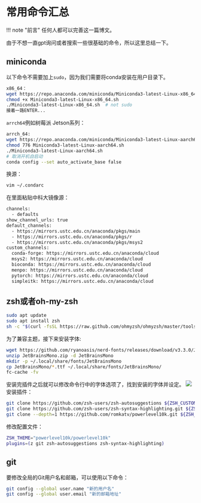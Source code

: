 # 常用命令汇总
!!! note "前言"
    任何人都可以完善这一篇博文。

由于不想一直gpt询问或者搜索一些很基础的命令，所以这里总结一下。

## miniconda
以下命令不需要加上`sudo`，因为我们需要将conda安装在用户目录下。
```bash
x86_64：
wget https://repo.anaconda.com/miniconda/Miniconda3-latest-Linux-x86_64.sh
chmod +x Miniconda3-latest-Linux-x86_64.sh
./Miniconda3-latest-Linux-x86_64.sh  # not sudo
接着一路ENTER...
```

`arrch64`例如树莓派 Jetson系列：

```bash
arrch_64:
wget https://repo.anaconda.com/miniconda/Miniconda3-latest-Linux-aarch64.sh
chmod 776 Miniconda3-latest-Linux-aarch64.sh
./Miniconda3-latest-Linux-aarch64.sh
# 取消开机自启动
conda config --set auto_activate_base false
```

换源：
```bash
vim ~/.condarc
```

在里面粘贴中科大镜像源：
```bash
channels:
  - defaults
show_channel_urls: true
default_channels:
  - https://mirrors.ustc.edu.cn/anaconda/pkgs/main
  - https://mirrors.ustc.edu.cn/anaconda/pkgs/r
  - https://mirrors.ustc.edu.cn/anaconda/pkgs/msys2
custom_channels:
  conda-forge: https://mirrors.ustc.edu.cn/anaconda/cloud
  msys2: https://mirrors.ustc.edu.cn/anaconda/cloud
  bioconda: https://mirrors.ustc.edu.cn/anaconda/cloud
  menpo: https://mirrors.ustc.edu.cn/anaconda/cloud
  pytorch: https://mirrors.ustc.edu.cn/anaconda/cloud
  simpleitk: https://mirrors.ustc.edu.cn/anaconda/cloud
```

## zsh或者oh-my-zsh 
```bash
sudo apt update
sudo apt install zsh
sh -c "$(curl -fsSL https://raw.github.com/ohmyzsh/ohmyzsh/master/tools/install.sh)"
```
为了兼容主题，接下来安装字体:
```zsh
wget https://github.com/ryanoasis/nerd-fonts/releases/download/v3.3.0/JetBrainsMono.zip -O JetBrainsMono.zip
unzip JetBrainsMono.zip -d JetBrainsMono
mkdir -p ~/.local/share/fonts/JetBrainsMono
cp JetBrainsMono/*.ttf ~/.local/share/fonts/JetBrainsMono/
fc-cache -fv
```
安装完插件之后就可以修改命令行中的字体选项了，找到安装的字体并设定。
![](images/image.45hryie6yz.webp)
安装插件：
```zsh
git clone https://github.com/zsh-users/zsh-autosuggestions ${ZSH_CUSTOM:-~/.oh-my-zsh/custom}/plugins/zsh-autosuggestions
git clone https://github.com/zsh-users/zsh-syntax-highlighting.git ${ZSH_CUSTOM:-~/.oh-my-zsh/custom}/plugins/zsh-syntax-highlighting
git clone --depth=1 https://github.com/romkatv/powerlevel10k.git ${ZSH_CUSTOM:-$HOME/.oh-my-zsh/custom}/themes/powerlevel10k
```
修改配置文件：
```zsh 
ZSH_THEME="powerlevel10k/powerlevel10k"
plugins=(z git zsh-autosuggestions zsh-syntax-highlighting)
```
## git
要修改全局的Git用户名和邮箱，可以使用以下命令：
```bash
git config --global user.name "新的用户名"
git config --global user.email "新的邮箱地址"
```
